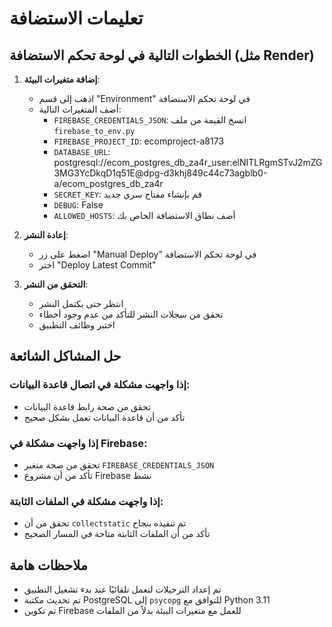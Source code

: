 # تعليمات الاستضافة

## الخطوات التالية في لوحة تحكم الاستضافة (مثل Render)

1. **إضافة متغيرات البيئة**:
   - اذهب إلى قسم "Environment" في لوحة تحكم الاستضافة
   - أضف المتغيرات التالية:
     - `FIREBASE_CREDENTIALS_JSON`: انسخ القيمة من ملف `firebase_to_env.py`
     - `FIREBASE_PROJECT_ID`: ecomproject-a8173
     - `DATABASE_URL`: postgresql://ecom_postgres_db_za4r_user:elNITLRgmSTvJ2mZG3MG3YcDkqD1q51E@dpg-d3khj849c44c73agblb0-a/ecom_postgres_db_za4r
     - `SECRET_KEY`: قم بإنشاء مفتاح سري جديد
     - `DEBUG`: False
     - `ALLOWED_HOSTS`: أضف نطاق الاستضافة الخاص بك

2. **إعادة النشر**:
   - اضغط على زر "Manual Deploy" في لوحة تحكم الاستضافة
   - اختر "Deploy Latest Commit"

3. **التحقق من النشر**:
   - انتظر حتى يكتمل النشر
   - تحقق من سجلات النشر للتأكد من عدم وجود أخطاء
   - اختبر وظائف التطبيق

## حل المشاكل الشائعة

### إذا واجهت مشكلة في اتصال قاعدة البيانات:
- تحقق من صحة رابط قاعدة البيانات
- تأكد من أن قاعدة البيانات تعمل بشكل صحيح

### إذا واجهت مشكلة في Firebase:
- تحقق من صحة متغير `FIREBASE_CREDENTIALS_JSON`
- تأكد من أن مشروع Firebase نشط

### إذا واجهت مشكلة في الملفات الثابتة:
- تحقق من أن `collectstatic` تم تنفيذه بنجاح
- تأكد من أن الملفات الثابتة متاحة في المسار الصحيح

## ملاحظات هامة
- تم إعداد الترحيلات لتعمل تلقائيًا عند بدء تشغيل التطبيق
- تم تحديث مكتبة PostgreSQL إلى `psycopg` للتوافق مع Python 3.11
- تم تكوين Firebase للعمل مع متغيرات البيئة بدلاً من الملفات
